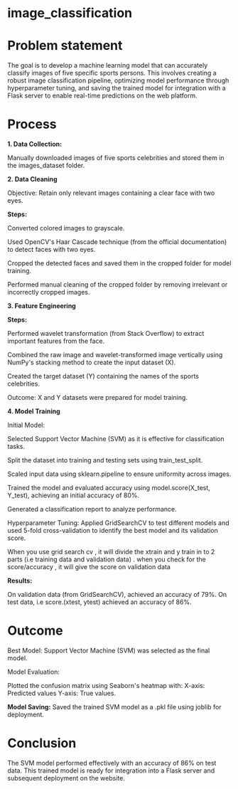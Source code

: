 # image_classification

# Problem statement 
The goal is to develop a machine learning model that can accurately classify images of five specific sports persons. This involves creating a robust image classification pipeline, optimizing model performance through hyperparameter tuning, and saving the trained model for integration with a Flask server to enable real-time predictions on the web platform.

# Process
**1. Data Collection:**

Manually downloaded images of five sports celebrities and stored them in the images_dataset folder.

**2. Data Cleaning**

Objective: Retain only relevant images containing a clear face with two eyes.

**Steps:**

Converted colored images to grayscale.

Used OpenCV's Haar Cascade technique (from the official documentation) to detect faces with two eyes.

Cropped the detected faces and saved them in the cropped folder for model training.

Performed manual cleaning of the cropped folder by removing irrelevant or incorrectly cropped images.

**3. Feature Engineering**

**Steps:**

Performed wavelet transformation (from Stack Overflow) to extract important features from the face.

Combined the raw image and wavelet-transformed image vertically using NumPy's stacking method to create the input dataset (X).

Created the target dataset (Y) containing the names of the sports celebrities.

Outcome: X and Y datasets were prepared for model training.

**4. Model Training**

Initial Model:

Selected Support Vector Machine (SVM) as it is effective for classification tasks.

Split the dataset into training and testing sets using train_test_split.

Scaled input data using sklearn.pipeline to ensure uniformity across images.

Trained the model and evaluated accuracy using model.score(X_test, Y_test), achieving an initial accuracy of 80%.

Generated a classification report to analyze performance.

Hyperparameter Tuning:
Applied GridSearchCV to test different models and used 5-fold cross-validation to identify the best model and its validation score.

When you use grid search cv , it will divide the xtrain and y train  in to 2 parts (i.e training data and validation data) . when you check for the score/accuracy , it will give the score on validation data

**Results:**

On validation data (from GridSearchCV), achieved an accuracy of 79%.
On test data, i.e score.(xtest, ytest) achieved an accuracy of 86%.

# Outcome
Best Model: Support Vector Machine (SVM) was selected as the final model.

Model Evaluation:

Plotted the confusion matrix using Seaborn's heatmap with:
X-axis: Predicted values
Y-axis: True values.

**Model Saving:**
Saved the trained SVM model as a .pkl file using joblib for deployment.

# Conclusion
The SVM model performed effectively with an accuracy of 86% on test data. This trained model is ready for integration into a Flask server and subsequent deployment on the website.

